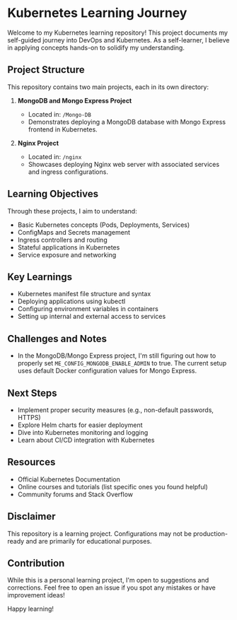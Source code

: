 # Kubernetes Learning Journey

Welcome to my Kubernetes learning repository! This project documents my self-guided journey into DevOps and Kubernetes. As a self-learner, I believe in applying concepts hands-on to solidify my understanding.

## Project Structure

This repository contains two main projects, each in its own directory:

1. **MongoDB and Mongo Express Project**
   - Located in: `/Mongo-DB`
   - Demonstrates deploying a MongoDB database with Mongo Express frontend in Kubernetes.

2. **Nginx Project**
   - Located in: `/nginx`
   - Showcases deploying Nginx web server with associated services and ingress configurations.

## Learning Objectives

Through these projects, I aim to understand:

- Basic Kubernetes concepts (Pods, Deployments, Services)
- ConfigMaps and Secrets management
- Ingress controllers and routing
- Stateful applications in Kubernetes
- Service exposure and networking

## Key Learnings

- Kubernetes manifest file structure and syntax
- Deploying applications using kubectl
- Configuring environment variables in containers
- Setting up internal and external access to services

## Challenges and Notes

- In the MongoDB/Mongo Express project, I'm still figuring out how to properly set `ME_CONFIG_MONGODB_ENABLE_ADMIN` to true. The current setup uses default Docker configuration values for Mongo Express.

## Next Steps

- Implement proper security measures (e.g., non-default passwords, HTTPS)
- Explore Helm charts for easier deployment
- Dive into Kubernetes monitoring and logging
- Learn about CI/CD integration with Kubernetes

## Resources

- Official Kubernetes Documentation
- Online courses and tutorials (list specific ones you found helpful)
- Community forums and Stack Overflow

## Disclaimer

This repository is a learning project. Configurations may not be production-ready and are primarily for educational purposes.

## Contribution

While this is a personal learning project, I'm open to suggestions and corrections. Feel free to open an issue if you spot any mistakes or have improvement ideas!

Happy learning!